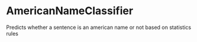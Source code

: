# AmericanNameClassifier
Predicts whether a sentence is an american name or not based on statistics rules
